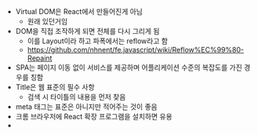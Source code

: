 * Virtual DOM은 React에서 만들어진게 아님
  * 원래 있던거임
* DOM을 직접 조작하게 되면 전체를 다시 그리게 됨
  * 이를 Layout이라 하고 파폭에서는 reflow라고 함
  * https://github.com/nhnent/fe.javascript/wiki/Reflow%EC%99%80-Repaint
* SPA는 페이지 이동 없이 서비스를 제공하며 어플리케이션 수준의 복잡도를 가진 경우를 칭함
* Title은 웹 표준의 필수 사항
  * 검색 시 타이틀의 내용을 먼저 찾음
* meta 태그는 표준은 아니지만 적어주는 것이 좋음
* 크롬 브라우저에 React 확장 프로그램을 설치하면 유용
* 

